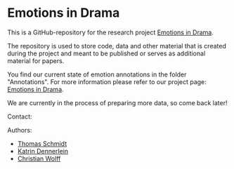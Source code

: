 # Emotions in Drama

This is a GitHub-repository for the research project <a href="https://dfg-spp-cls.github.io/projects_en/2020/01/24/TP-Emotions_in_Drama/">Emotions in Drama</a>.

The repository is used to store code, data and other material that is created during the project and meant to be published or serves as additional material for papers.

You find our current state of emotion annotations in the folder "Annotations". For more information please refer to our project page: <a href="https://dfg-spp-cls.github.io/projects_en/2020/01/24/TP-Emotions_in_Drama/">Emotions in Drama</a>. 

We are currently in the process of preparing more data, so come back later!

Contact:

Authors:
<ul>
  <li><a href="https://www.uni-regensburg.de/sprache-literatur-kultur/medieninformatik/sekretariat-team/thomas-schmidt/index.html">Thomas Schmidt</a></li>
  <li><a href="https://www.germanistik.uni-wuerzburg.de/lehrstuehle/computerphilologie/mitarbeiter/dennerlein/">Katrin Dennerlein</a></li>
  <li><a href="https://go.ur.de/christian-wolff">Christian Wolff</a></li>
</ul>
